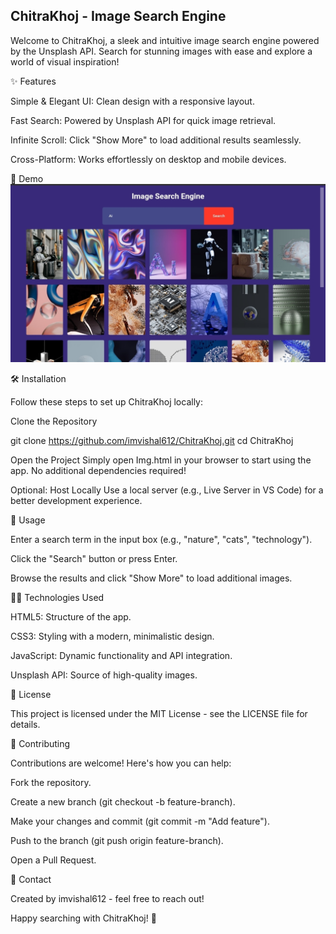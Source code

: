 ## ChitraKhoj - Image Search Engine ##

Welcome to ChitraKhoj, a sleek and intuitive image search engine powered by the Unsplash API. Search for stunning images with ease and explore a world of visual inspiration!



✨ Features





Simple & Elegant UI: Clean design with a responsive layout.



Fast Search: Powered by Unsplash API for quick image retrieval.



Infinite Scroll: Click "Show More" to load additional results seamlessly.



Cross-Platform: Works effortlessly on desktop and mobile devices.



🚀 Demo
![Screenshot](Chitra.jpg)





🛠️ Installation

Follow these steps to set up ChitraKhoj locally:





Clone the Repository

git clone https://github.com/imvishal612/ChitraKhoj.git
cd ChitraKhoj



Open the Project
Simply open Img.html in your browser to start using the app. No additional dependencies required!



Optional: Host Locally
Use a local server (e.g., Live Server in VS Code) for a better development experience.



📖 Usage





Enter a search term in the input box (e.g., "nature", "cats", "technology").



Click the "Search" button or press Enter.



Browse the results and click "Show More" to load additional images.



🧑‍💻 Technologies Used





HTML5: Structure of the app.



CSS3: Styling with a modern, minimalistic design.



JavaScript: Dynamic functionality and API integration.



Unsplash API: Source of high-quality images.



📜 License

This project is licensed under the MIT License - see the LICENSE file for details.



🤝 Contributing

Contributions are welcome! Here's how you can help:





Fork the repository.



Create a new branch (git checkout -b feature-branch).



Make your changes and commit (git commit -m "Add feature").



Push to the branch (git push origin feature-branch).



Open a Pull Request.



📧 Contact

Created by imvishal612 - feel free to reach out!

Happy searching with ChitraKhoj! 🌟
